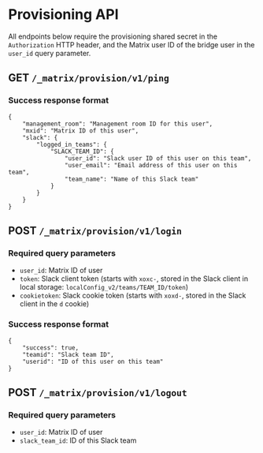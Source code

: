 # Provisioning API

All endpoints below require the provisioning shared secret in the `Authorization` HTTP header, and the Matrix user ID of the bridge user in the `user_id` query parameter.

## GET `/_matrix/provision/v1/ping`

### Success response format

```
{
    "management_room": "Management room ID for this user",
    "mxid": "Matrix ID of this user",
    "slack": {
        "logged_in_teams": {
            "SLACK_TEAM_ID": {
                "user_id": "Slack user ID of this user on this team",
                "user_email": "Email address of this user on this team",
                "team_name": "Name of this Slack team"
            }
        }
    }
}
```

## POST `/_matrix/provision/v1/login`

### Required query parameters

* `user_id`: Matrix ID of user
* `token`: Slack client token (starts with `xoxc-`, stored in the Slack client in local storage: `localConfig_v2/teams/TEAM_ID/token`)
* `cookietoken`: Slack cookie token (starts with `xoxd-`, stored in the Slack client in the `d` cookie)

### Success response format

```
{
    "success": true,
    "teamid": "Slack team ID",
    "userid": "ID of this user on this team"
}
```

## POST `/_matrix/provision/v1/logout`

### Required query parameters

* `user_id`: Matrix ID of user
* `slack_team_id`: ID of this Slack team
